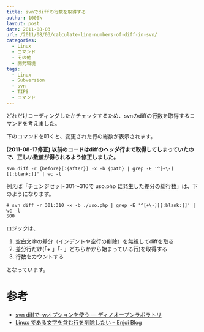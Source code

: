 ```yaml
---
title: svnでdiffの行数を取得する
author: 1000k
layout: post
date: 2011-08-03
url: /2011/08/03/calculate-line-numbers-of-diff-in-svn/
categories:
  - Linux
  - コマンド
  - その他
  - 開発環境
tags:
  - Linux
  - Subversion
  - svn
  - TIPS
  - コマンド
---
```

どれだけコーディングしたかチェックするため、svnのdiffの行数を取得するコマンドを考えました。

下のコマンドを叩くと、変更された行の総数が表示されます。

**(2011-08-17修正) 以前のコードはdiffのヘッダ行まで取得してしまっていたので、正しい数値が得られるよう修正しました。**

```
svn diff -r {before}[:{after}] -x -b {path} | grep -E '^[+\-][[:blank:]]' | wc -l
```


例えば「チェンジセット301～310で uso.php に発生した差分の総行数」は、下のようになります。

```
# svn diff -r 301:310 -x -b ./uso.php | grep -E '^[+\-][[:blank:]]' | wc -l
500
```


ロジックは、

  1. 空白文字の差分（インデントや空行の削除）を無視してdiffを取る
  2. 差分行だけ(「+ 」「- 」どちらかから始まっている行)を取得する
  3. 行数をカウントする

となっています。

# 参考

  * <a href="http://openlab.dino.co.jp/2007/10/23/184825129.html" onclick="_gaq.push(['_trackEvent', 'outbound-article', 'http://openlab.dino.co.jp/2007/10/23/184825129.html', 'svn diffで-wオプションを使う — ディノオープンラボラトリ']);" title="svn diffで-wオプションを使う — ディノオープンラボラトリ">svn diffで-wオプションを使う — ディノオープンラボラトリ</a>
  * <a href="http://blog.enjoitech.jp/article/71" onclick="_gaq.push(['_trackEvent', 'outbound-article', 'http://blog.enjoitech.jp/article/71', 'Linux である文字を含む行を削除したい &#8211; Enjoi Blog']);" title="Linux である文字を含む行を削除したい - Enjoi Blog">Linux である文字を含む行を削除したい &#8211; Enjoi Blog</a>
